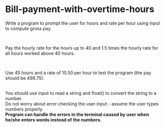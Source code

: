 <h1>Bill-payment-with-overtime-hours</h1>

<p>Write a program to prompt the user for hours and rate per hour using input to compute gross pay.</p>
<br>
<p>Pay the hourly rate for the hours up to 40 and 1.5 times the hourly rate for all hours worked above 40 hours.</p>
<br>
<p>Use 45 hours and a rate of 10.50 per hour to test the program (the pay should be 498.75).</p>
<br>
You should use input to read a string and float() to convert the string to a number.
<br>
Do not worry about error checking the user input - assume the user types numbers properly.
<br>
<b>Program can handle the errors in the terminal caused by user when he/she enters words instead of the numbers.</b>
